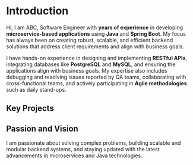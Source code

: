 # Introduction

Hi, I am ABC, Software Engineer with **years of experience** in developing **microservice-based applications** using **Java** and **Spring Boot**. My focus has always been on creating robust, scalable, and efficient backend solutions that address client requirements and align with business goals.

I have hands-on experience in designing and implementing **RESTful APIs**, integrating databases like **PostgreSQL** and **MySQL**, and ensuring the applications align with business goals. My expertise also includes debugging and resolving issues reported by QA teams, collaborating with cross-functional teams, and actively participating in **Agile methodologies** such as daily stand-ups.
## Key Projects
## Passion and Vision

I am passionate about solving complex problems, building scalable and modular backend systems, and staying updated with the latest advancements in microservices and Java technologies.
